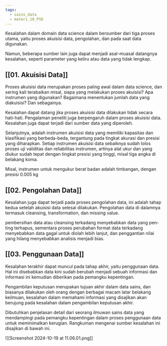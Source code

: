 ```yaml
---
tags:
  - sains_data
  - materi_10_PSD
---
```

Kesalahan dalam domain data science dalam bersumber dari tiga proses utama, yaitu proses akuisisi data, pengolahan, dan pada saat data digunakan.

Namun, beberapa sumber lain juga dapat menjadi asal-muasal datangnya kesalahan, seperti parameter yang keliru atau data yang tidak lengkap.


## [[01. Akuisisi Data]]

Proses akuisisi data merupakan proses paling awal dalam data science, dan sering kali terabaikan misal, siapa yang melakukan proses akuisisi? Apa instrumen yang digunakan? Bagaimana menentukan jumlah data yang diakuisisi? Dan sebagainya. 

Kesalahan dapat datang jika proses akuisisi data dilakukan tidak secara hati-hati. Pengalaman peneliti juga berpengaruh dalam proses akuisisi data. Kesalahan juga dapat terjadi dari sumber data yang diperoleh.

Selanjutnya, adalah instrumen akuisisi data yang memiliki kapasitas dan klasifikasi yang berbeda-beda, tergantung pada tingkat akurasi dan presisi yang diharapkan. Setiap instrumen akuisisi data sebaiknya sudah lolos proses uji validitas dan reliabilitas instrumen, artinya alat ukur dan yang diukur sudah tepat dengan tingkat presisi yang tinggi, misal tiga angka di belakang koma. 

Misal, instrumen untuk mengukur berat badan adalah timbangan, dengan presisi 0.005 kg



## [[02. Pengolahan Data]]

Kesalahan juga dapat terjadi pada proses pengolahan data, ini adalah tahap kedua setelah akuisisi data selesai dilakukan. Pengolahan data di dalamnya termasuk cleansing, transformation, dan missing value.

pembersihan data atau cleansing terkadang menyebabkan data yang pen-ting terhapus, sementara proses perubahan format data terkadang menyebabkan data gagal untuk diolah lebih lanjut, dan penggantian nilai yang hilang menyebabkan analisis menjadi bias.



## [[03. Penggunaan Data]]

Kesalahan terakhir dapat muncul pada tahap akhir, yaitu penggunaan data. Hal ini disebabkan data kini sudah berubah menjadi sebuah informasi dan informasi ini kemudian diberikan pada pemangku kepentingan.

Pengambilan keputusan merupakan tujuan akhir dalam data sains, dan biasanya dilakukan oleh orang dengan berbagai macam latar belakang keilmuan, kesalahan dalam memahami informasi yang disajikan akan berujung pada kesalahan dalam pengambilan keputusan akhir.

Dibutuhkan penjelasan detail dari seorang ilmuwan sains data yang mendampingi pada pemangku kepentingan dalam proses penggunaan data untuk meminimalkan kerugian. Rangkuman mengenai sumber kesalahan ini disajikan di bawah ini.

![[Screenshot 2024-10-19 at 11.06.01.png]]


